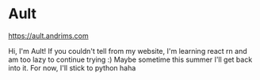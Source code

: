 # Ault
https://ault.andrims.com

Hi, I'm Ault!
If you couldn't tell from my website, I'm learning react rn and am too lazy to continue trying :)
Maybe sometime this summer I'll get back into it. For now, I'll stick to python haha
